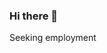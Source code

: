 ### Hi there 👋
Seeking employment
<!--
<header>
<link rel="stylesheet" href="devicon.min.css">
</header>


<!-- in your body -->
<body>
<i class="devicon-devicon-plain"></i>

<i class="devicon-cplusplus-line-wordmark"></i>
          
</body>
